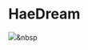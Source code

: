 # HaeDream

<img src="https://img.shields.io/badge/Java-3766AB?style=flat-square&logo=Java&logoColor=white"/></a>&nbsp 
